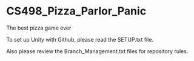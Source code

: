 # CS498_Pizza_Parlor_Panic
The best pizza game ever

To set up Unity with Github, please read the SETUP.txt file.

Also please review the Branch_Management.txt files for repository rules.
